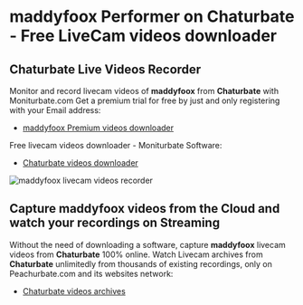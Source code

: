 # maddyfoox Performer on Chaturbate - Free LiveCam videos downloader

## Chaturbate Live Videos Recorder

Monitor and record livecam videos of **maddyfoox** from **Chaturbate** with Moniturbate.com
Get a premium trial for free by just and only registering with your Email address:
* [maddyfoox Premium videos downloader](https://moniturbate.com/request-demo-licence-key.html)

Free livecam videos downloader - Moniturbate Software:
* [Chaturbate videos downloader](https://moniturbate.com/moniturbate-download-software.html)

![maddyfoox livecam videos recorder](https://peachurnet.com/templates/moniturbate-software.png)


## Capture maddyfoox videos from the Cloud and watch your recordings on Streaming

Without the need of downloading a software, capture **maddyfoox** livecam videos from **Chaturbate** 100% online.
Watch Livecam archives from **Chaturbate** unlimitedly from thousands of existing recordings, only on Peachurbate.com and its websites network:
* [Chaturbate videos archives](https://peachurnet.com/)